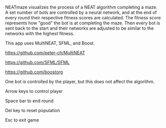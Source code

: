 NEATmaze visualizes the process of a NEAT algorithm completing a maze. A set number of bots are controlled by a neural network, 
and at the end of every round their respective fitness scores are calculated. The fitness score represents how "good" the bot is 
at completing the maze. Then every bot is sent back to the start and their networks are adjusted to be similar to the networks 
with the highest fitness. 

This app uses MultiNEAT, SFML, and Boost.

https://github.com/peter-ch/MultiNEAT

https://github.com/SFML/SFML

https://github.com/boostorg

One bot is controlled by the player, but this does not affect the algorithm.

Arrow keys to control player

Space bar to end round

Del key to reset population

Esc to exit game
